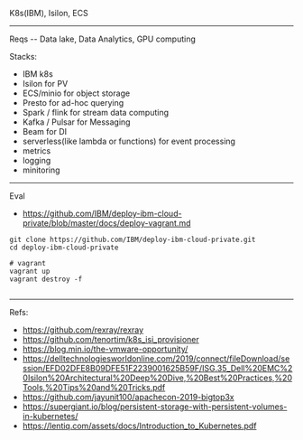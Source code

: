 K8s(IBM), Isilon, ECS

----
Reqs -- Data lake, Data Analytics, GPU computing

Stacks:
- IBM k8s
- Isilon for PV
- ECS/minio for object storage
- Presto for ad-hoc querying
- Spark / flink for stream data computing
- Kafka / Pulsar for Messaging
- Beam for DI
- serverless(like lambda or functions) for event processing
- metrics
- logging
- minitoring
 
----
Eval
- https://github.com/IBM/deploy-ibm-cloud-private/blob/master/docs/deploy-vagrant.md
```
git clone https://github.com/IBM/deploy-ibm-cloud-private.git
cd deploy-ibm-cloud-private

# vagrant
vagrant up
vagrant destroy -f


```
----
Refs:
- https://github.com/rexray/rexray
- https://github.com/tenortim/k8s_isi_provisioner
- https://blog.min.io/the-vmware-opportunity/
- https://delltechnologiesworldonline.com/2019/connect/fileDownload/session/EFD02DFE8B09DFE51F2239001625B59F/ISG.35_Dell%20EMC%20Isilon%20Architectural%20Deep%20Dive,%20Best%20Practices,%20Tools,%20Tips%20and%20Tricks.pdf
- https://github.com/jayunit100/apachecon-2019-bigtop3x
- https://supergiant.io/blog/persistent-storage-with-persistent-volumes-in-kubernetes/
- https://lentiq.com/assets/docs/Introduction_to_Kubernetes.pdf